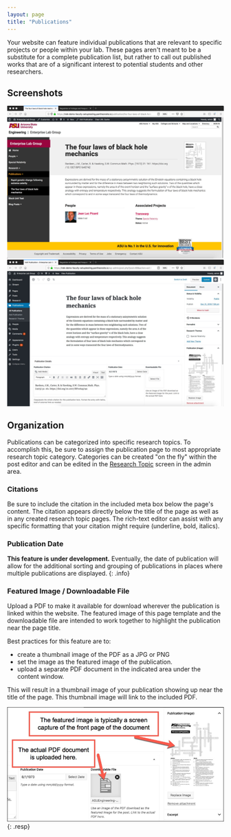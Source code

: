 ```yaml
---
layout: page
title: "Publications"
---
```


Your website can feature individual publications that are relevant to specific projects or people within your lab. These pages aren't meant to be a substitute for a complete publication list, but rather to call out published works that are of a significant interest to potential students and other researchers.

## Screenshots ##

<div id="lightbox" class="lightbox">
    <a href="../assets/img/publication-front.jpg">
        <img src="../assets/img/publication-front.jpg" alt="Screen shot: Sample publication page" />
    </a>
    <a href="../assets/img/publication-create.jpg">
        <img src="../assets/img/publication-create.jpg" alt="Screen Shot: Admin area for creating a publication page." />
    </a>
</div>

## Organization ##

Publications can be categorized into specific research topics. To accomplish this, be sure to assign the publication page to most appropriate research topic category. Categories can be created "on the fly" within the post editor and can be edited in the [Research Topic](../research-topic.html) screen in the admin area.

### Citations ###

Be sure to include the citation in the included meta box below the page's content. The citation appears directly below the title of the page as well as in any created research topic pages. The rich-text editor can assist with any specific formatting that your citation might require (underline, bold, italics).

### Publication Date ###

**This feature is under development.** Eventually, the date of publication will allow for the additional sorting and grouping of publications in places where multiple publications are displayed.
{: .info}

### Featured Image / Downloadable File ###

Upload a PDF to make it available for download wherever the publication is linked within the website. The featured image of this page template and the downloadable file are intended to work together to highlight the publication near the page title.

Best practices for this feature are to:

- create a thumbnail image of the PDF as a JPG or PNG
- set the image as the featured image of the publication.
- upload a separate PDF document in the indicated area under the content window.

 This will result in a thumbnail image of your publication showing up near the title of the page. This thumbnail image will link to the included PDF.

![Screen shot: Detail shot of the admin area and where you upload either the PDF or image of the downloadable document.](/../assets/img/publication-featureimage-detail.jpg){: .resp}
